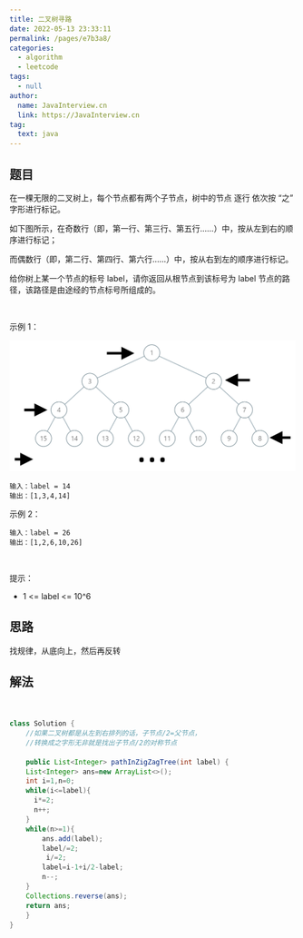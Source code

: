 ```yaml
---
title: 二叉树寻路
date: 2022-05-13 23:33:11
permalink: /pages/e7b3a8/
categories: 
  - algorithm
  - leetcode
tags: 
  - null
author: 
  name: JavaInterview.cn
  link: https://JavaInterview.cn
tag: 
  text: java
---
```




## 题目

在一棵无限的二叉树上，每个节点都有两个子节点，树中的节点 逐行 依次按 “之” 字形进行标记。

如下图所示，在奇数行（即，第一行、第三行、第五行……）中，按从左到右的顺序进行标记；

而偶数行（即，第二行、第四行、第六行……）中，按从右到左的顺序进行标记。



给你树上某一个节点的标号 label，请你返回从根节点到该标号为 label 节点的路径，该路径是由途经的节点标号所组成的。

 

示例 1：

![](../../../media/pictures/leetcode/tree(2).png)

    输入：label = 14
    输出：[1,3,4,14]
示例 2：

    输入：label = 26
    输出：[1,2,6,10,26]
 

提示：

- 1 <= label <= 10^6


## 思路

找规律，从底向上，然后再反转

## 解法
```java


class Solution {
    //如果二叉树都是从左到右排列的话，子节点/2=父节点，
    //转换成之字形无非就是找出子节点/2的对称节点

    public List<Integer> pathInZigZagTree(int label) {
    List<Integer> ans=new ArrayList<>();
    int i=1,n=0;
    while(i<=label){
      i*=2;
      n++;
    }
    while(n>=1){
        ans.add(label);
        label/=2;
         i/=2;
        label=i-1+i/2-label;
        n--;
    }
    Collections.reverse(ans);
    return ans;
    }
}
```